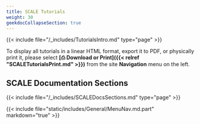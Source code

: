 ```yaml
---
title: SCALE Tutorials
weight: 30
geekdocCollapseSection: true
---
```


{{< include file="/_includes/TutorialsIntro.md" type="page" >}}

To display all tutorials in a linear HTML format, export it to PDF, or physically print it, please select **[⎙ Download or Print]({{< relref "SCALETutorialsPrint.md" >}})** from the site **Navigation** menu on the left.

## SCALE Documentation Sections

{{< include file="/_includes/SCALEDocsSections.md" type="page" >}}

{{< include file="static/includes/General/MenuNav.md.part" markdown="true" >}}
